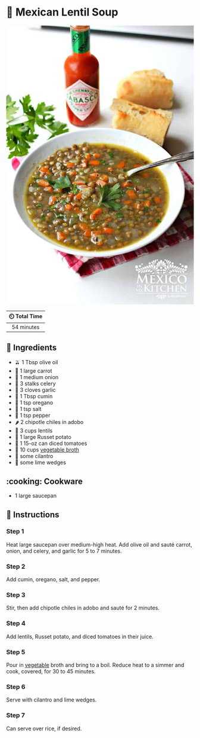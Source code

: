 # :stew: Mexican Lentil Soup

![Mexican Lentil Soup](../assets/images/mexican-lentil-soup.jpg)

| :timer_clock: Total Time |
|:-----------------------: |
| 54 minutes |

## :salt: Ingredients

- :olive: 1 Tbsp olive oil
- :carrot: 1 large carrot
- :onion: 1 medium onion
- :leafy_green: 3 stalks celery
- :garlic: 3 cloves garlic
- :herb: 1 Tbsp cumin
- :herb: 1 tsp oregano
- :salt: 1 tsp salt
- :salt: 1 tsp pepper
- :hot_pepper: 2 chipotle chiles in adobo
- :curry: 3 cups lentils
- :potato: 1 large Russet potato
- :tomato: 1 15-oz can diced tomatoes
- :stew: 10 cups [vegetable broth][1]
- :herb: some cilantro
- :lemon: some lime wedges

## :cooking: Cookware

- 1 large saucepan

## :pencil: Instructions

### Step 1

Heat large saucepan over medium-high heat. Add olive oil and sauté carrot, onion, and celery, and garlic for 5 to 7
minutes.

### Step 2

Add cumin, oregano, salt, and pepper.

### Step 3

Stir, then add chipotle chiles in adobo and sauté for 2 minutes.

### Step 4

Add lentils, Russet potato, and diced tomatoes in their juice.

### Step 5

Pour in [vegetable][1] broth and bring to a boil. Reduce heat to a simmer and cook, covered, for 30 to 45 minutes.

### Step 6

Serve with cilantro and lime wedges.

### Step 7

Can serve over rice, if desired.

[1]: <../ingredients/vegetable-broth.md>
